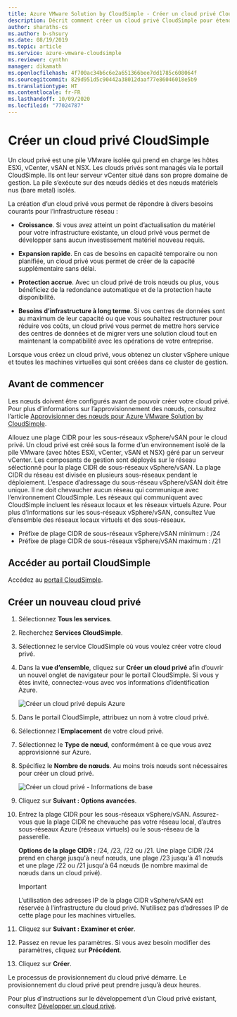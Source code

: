 ```yaml
---
title: Azure VMware Solution by CloudSimple - Créer un cloud privé CloudSimple
description: Décrit comment créer un cloud privé CloudSimple pour étendre les charges de travail VMware sur le cloud à l’aide avec la continuité des activités et la flexibilité opérationnelle
author: sharaths-cs
ms.author: b-shsury
ms.date: 08/19/2019
ms.topic: article
ms.service: azure-vmware-cloudsimple
ms.reviewer: cynthn
manager: dikamath
ms.openlocfilehash: 4f700ac34b6c6e2a651366bee7dd1785c608064f
ms.sourcegitcommit: 829d951d5c90442a38012daaf77e86046018e5b9
ms.translationtype: HT
ms.contentlocale: fr-FR
ms.lasthandoff: 10/09/2020
ms.locfileid: "77024787"
---
```

# <a name="create-a-cloudsimple-private-cloud"></a>Créer un cloud privé CloudSimple

Un cloud privé est une pile VMware isolée qui prend en charge les hôtes ESXi, vCenter, vSAN et NSX. Les clouds privés sont managés via le portail CloudSimple. Ils ont leur serveur vCenter situé dans son propre domaine de gestion. La pile s’exécute sur des nœuds dédiés et des nœuds matériels nus (bare metal) isolés.

La création d’un cloud privé vous permet de répondre à divers besoins courants pour l’infrastructure réseau :

* **Croissance**. Si vous avez atteint un point d’actualisation du matériel pour votre infrastructure existante, un cloud privé vous permet de développer sans aucun investissement matériel nouveau requis.

* **Expansion rapide**. En cas de besoins en capacité temporaire ou non planifiée, un cloud privé vous permet de créer de la capacité supplémentaire sans délai.

* **Protection accrue**. Avec un cloud privé de trois nœuds ou plus, vous bénéficiez de la redondance automatique et de la protection haute disponibilité.

* **Besoins d’infrastructure à long terme**. Si vos centres de données sont au maximum de leur capacité ou que vous souhaitez restructurer pour réduire vos coûts, un cloud privé vous permet de mettre hors service des centres de données et de migrer vers une solution cloud tout en maintenant la compatibilité avec les opérations de votre entreprise.

Lorsque vous créez un cloud privé, vous obtenez un cluster vSphere unique et toutes les machines virtuelles qui sont créées dans ce cluster de gestion.

## <a name="before-you-begin"></a>Avant de commencer

Les nœuds doivent être configurés avant de pouvoir créer votre cloud privé. Pour plus d’informations sur l’approvisionnement des nœuds, consultez l’article [Approvisionner des nœuds pour Azure VMware Solution by CloudSimple](create-nodes.md).

Allouez une plage CIDR pour les sous-réseaux vSphere/vSAN pour le cloud privé. Un cloud privé est créé sous la forme d’un environnement isolé de la pile VMware (avec hôtes ESXi, vCenter, vSAN et NSX) géré par un serveur vCenter. Les composants de gestion sont déployés sur le réseau sélectionné pour la plage CIDR de sous-réseaux vSphere/vSAN. La plage CIDR du réseau est divisée en plusieurs sous-réseaux pendant le déploiement. L’espace d’adressage du sous-réseau vSphere/vSAN doit être unique. Il ne doit chevaucher aucun réseau qui communique avec l’environnement CloudSimple. Les réseaux qui communiquent avec CloudSimple incluent les réseaux locaux et les réseaux virtuels Azure. Pour plus d’informations sur les sous-réseaux vSphere/vSAN, consultez Vue d’ensemble des réseaux locaux virtuels et des sous-réseaux.

* Préfixe de plage CIDR de sous-réseaux vSphere/vSAN minimum : /24
* Préfixe de plage CIDR de sous-réseaux vSphere/vSAN maximum : /21


## <a name="access-the-cloudsimple-portal"></a>Accéder au portail CloudSimple

Accédez au [portail CloudSimple](access-cloudsimple-portal.md).

## <a name="create-a-new-private-cloud"></a>Créer un nouveau cloud privé

1. Sélectionnez **Tous les services**.
2. Recherchez **Services CloudSimple**.
3. Sélectionnez le service CloudSimple où vous voulez créer votre cloud privé.
4. Dans la **vue d’ensemble**, cliquez sur **Créer un cloud privé** afin d’ouvrir un nouvel onglet de navigateur pour le portail CloudSimple. Si vous y êtes invité, connectez-vous avec vos informations d’identification Azure.

    ![Créer un cloud privé depuis Azure](media/create-private-cloud-from-azure.png)

5. Dans le portail CloudSimple, attribuez un nom à votre cloud privé.
6. Sélectionnez l’**Emplacement** de votre cloud privé.
7. Sélectionnez le **Type de nœud**, conformément à ce que vous avez approvisionné sur Azure.
8. Spécifiez le **Nombre de nœuds**.  Au moins trois nœuds sont nécessaires pour créer un cloud privé.

    ![Créer un cloud privé - Informations de base](media/create-private-cloud-basic-info.png)

9. Cliquez sur **Suivant : Options avancées**.
10. Entrez la plage CIDR pour les sous-réseaux vSphere/vSAN. Assurez-vous que la plage CIDR ne chevauche pas votre réseau local, d’autres sous-réseaux Azure (réseaux virtuels) ou le sous-réseau de la passerelle.

    **Options de la plage CIDR :** /24, /23, /22 ou /21. Une plage CIDR /24 prend en charge jusqu'à neuf nœuds, une plage /23 jusqu'à 41 nœuds et une plage /22 ou /21 jusqu'à 64 nœuds (le nombre maximal de nœuds dans un cloud privé).

    > [!IMPORTANT]
    > L’utilisation des adresses IP de la plage CIDR vSphere/vSAN est réservée à l’infrastructure du cloud privé.  N’utilisez pas d’adresses IP de cette plage pour les machines virtuelles.

11. Cliquez sur **Suivant : Examiner et créer**.
12. Passez en revue les paramètres. Si vous avez besoin modifier des paramètres, cliquez sur **Précédent**.
13. Cliquez sur **Créer**.

Le processus de provisionnement du cloud privé démarre. Le provisionnement du cloud privé peut prendre jusqu’à deux heures.

Pour plus d’instructions sur le développement d’un Cloud privé existant, consultez [Développer un cloud privé](expand-private-cloud.md).
